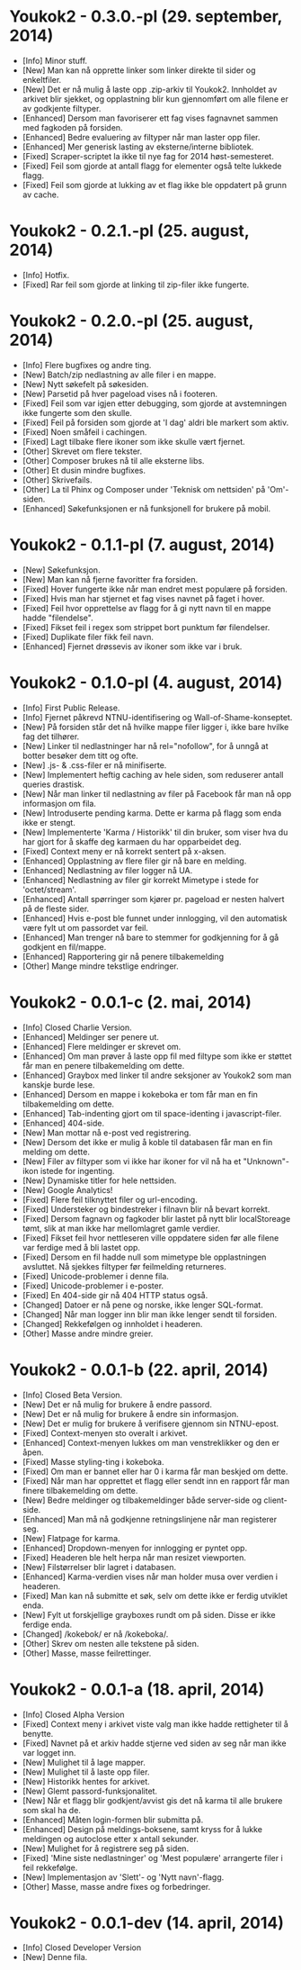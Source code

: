 Youkok2 - 0.3.0.-pl (29. september, 2014)
=========================================

- [Info] Minor stuff.
- [New] Man kan nå opprette linker som linker direkte til sider og enkeltfiler.
- [New] Det er nå mulig å laste opp .zip-arkiv til Youkok2. Innholdet av arkivet blir sjekket, og opplastning blir kun
        gjennomført om alle filene er av godkjente filtyper.
- [Enhanced] Dersom man favoriserer ett fag vises fagnavnet sammen med fagkoden på forsiden.
- [Enhanced] Bedre evaluering av filtyper når man laster opp filer.
- [Enhanced] Mer generisk lasting av eksterne/interne bibliotek.
- [Fixed] Scraper-scriptet la ikke til nye fag for 2014 høst-semesteret.
- [Fixed] Feil som gjorde at antall flagg for elementer også telte lukkede flagg.
- [Fixed] Feil som gjorde at lukking av et flag ikke ble oppdatert på grunn av cache.

Youkok2 - 0.2.1.-pl (25. august, 2014)
======================================

- [Info] Hotfix.
- [Fixed] Rar feil som gjorde at linking til zip-filer ikke fungerte.

Youkok2 - 0.2.0.-pl (25. august, 2014)
======================================

- [Info] Flere bugfixes og andre ting.
- [New] Batch/zip nedlastning av alle filer i en mappe.
- [New] Nytt søkefelt på søkesiden.
- [New] Parsetid på hver pageload vises nå i footeren.
- [Fixed] Feil som var igjen etter debugging, som gjorde at avstemningen ikke fungerte som den skulle.
- [Fixed] Feil på forsiden som gjorde at 'I dag' aldri ble markert som aktiv.
- [Fixed] Noen småfeil i cachingen.
- [Fixed] Lagt tilbake flere ikoner som ikke skulle vært fjernet.
- [Other] Skrevet om flere tekster.
- [Other] Composer brukes nå til alle eksterne libs.
- [Other] Et dusin mindre bugfixes.
- [Other] Skrivefails.
- [Other] La til Phinx og Composer under 'Teknisk om nettsiden' på 'Om'-siden.
- [Enhanced] Søkefunksjonen er nå funksjonell for brukere på mobil.


Youkok2 - 0.1.1-pl (7. august, 2014)
====================================

- [New] Søkefunksjon.
- [New] Man kan nå fjerne favoritter fra forsiden.
- [Fixed] Hover fungerte ikke når man endret mest populære på forsiden.
- [Fixed] Hvis man har stjernet et fag vises navnet på faget i hover.
- [Fixed] Feil hvor opprettelse av flagg for å gi nytt navn til en mappe hadde "filendelse".
- [Fixed] Fikset feil i regex som strippet bort punktum før filendelser.
- [Fixed] Duplikate filer fikk feil navn.
- [Enhanced] Fjernet drøssevis av ikoner som ikke var i bruk.

Youkok2 - 0.1.0-pl (4. august, 2014)
====================================

- [Info] First Public Release.
- [Info] Fjernet påkrevd NTNU-identifisering og Wall-of-Shame-konseptet.
- [New] På forsiden står det nå hvilke mappe filer ligger i, ikke bare hvilke fag det tilhører.
- [New] Linker til nedlastninger har nå rel="nofollow", for å unngå at botter besøker dem titt og ofte.
- [New] .js- & .css-filer er nå minifiserte.
- [New] Implementert heftig caching av hele siden, som reduserer antall queries drastisk.
- [New] Når man linker til nedlastning av filer på Facebook får man nå opp informasjon om fila.
- [New] Introduserte pending karma. Dette er karma på flagg som enda ikke er stengt.
- [New] Implementerte 'Karma / Historikk' til din bruker, som viser hva du har gjort for å skaffe deg
        karmaen du har opparbeidet deg.
- [Fixed] Context meny er nå korrekt sentert på x-aksen.
- [Enhanced] Opplastning av flere filer gir nå bare en melding.
- [Enhanced] Nedlastning av filer logger nå UA.
- [Enhanced] Nedlastning av filer gir korrekt Mimetype i stede for 'octet/stream'.
- [Enhanced] Antall spørringer som kjører pr. pageload er nesten halvert på de fleste sider.
- [Enhanced] Hvis e-post ble funnet under innlogging, vil den automatisk være fylt ut om passordet var feil.
- [Enhanced] Man trenger nå bare to stemmer for godkjenning for å gå godkjent en fil/mappe.
- [Enhanced] Rapportering gir nå penere tilbakemelding
- [Other] Mange mindre tekstlige endringer.

Youkok2 - 0.0.1-c (2. mai, 2014)
================================

- [Info] Closed Charlie Version.
- [Enhanced] Meldinger ser penere ut.
- [Enhanced] Flere meldinger er skrevet om.
- [Enhanced] Om man prøver å laste opp fil med filtype som ikke er støttet får man en penere tilbakemelding om dette.
- [Enhanced] Graybox med linker til andre seksjoner av Youkok2 som man kanskje burde lese.
- [Enhanced] Dersom en mappe i kokeboka er tom får man en fin tilbakemelding om dette.
- [Enhanced] Tab-indenting gjort om til space-identing i javascript-filer.
- [Enhanced] 404-side.
- [New] Man mottar nå e-post ved registrering.
- [New] Dersom det ikke er mulig å koble til databasen får man en fin melding om dette.
- [New] Filer av filtyper som vi ikke har ikoner for vil nå ha et "Unknown"-ikon istede for ingenting.
- [New] Dynamiske titler for hele nettsiden.
- [New] Google Analytics!
- [Fixed] Flere feil tilknyttet filer og url-encoding.
- [Fixed] Understeker og bindestreker i filnavn blir nå bevart korrekt.
- [Fixed] Dersom fagnavn og fagkoder blir lastet på nytt blir localStoreage tømt, slik at man ikke har mellomlagret 
          gamle verdier.
- [Fixed] Fikset feil hvor nettleseren ville oppdatere siden før alle filene var ferdige med å bli lastet opp.
- [Fixed] Dersom en fil hadde null som mimetype ble opplastningen avsluttet. Nå sjekkes filtyper før feilmelding 
          returneres.
- [Fixed] Unicode-problemer i denne fila.
- [Fixed] Unicode-problemer i e-poster.
- [Fixed] En 404-side gir nå 404 HTTP status også.
- [Changed] Datoer er nå pene og norske, ikke lenger SQL-format.
- [Changed] Når man logger inn blir man ikke lenger sendt til forsiden.
- [Changed] Rekkefølgen og innholdet i headeren.
- [Other] Masse andre mindre greier.

Youkok2 - 0.0.1-b (22. april, 2014)
===================================

- [Info] Closed Beta Version.
- [New] Det er nå mulig for brukere å endre passord.
- [New] Det er nå mulig for brukere å endre sin informasjon.
- [New] Det er mulig for brukere å verifisere gjennom sin NTNU-epost.
- [Fixed] Context-menyen sto overalt i arkivet.
- [Enhanced] Context-menyen lukkes om man venstreklikker og den er åpen.
- [Fixed] Masse styling-ting i kokeboka.
- [Fixed] Om man er bannet eller har 0 i karma får man beskjed om dette.
- [Fixed] Når man har opprettet et flagg eller sendt inn en rapport får man finere tilbakemelding om dette.
- [New] Bedre meldinger og tilbakemeldinger både server-side og client-side.
- [Enhanced] Man må nå godkjenne retningslinjene når man registerer seg.
- [New] Flatpage for karma.
- [Enhanced] Dropdown-menyen for innlogging er pyntet opp.
- [Fixed] Headeren ble helt herpa når man resizet viewporten.
- [New] Filstørrelser blir lagret i databasen.
- [Enhanced] Karma-verdien vises når man holder musa over verdien i headeren.
- [Fixed] Man kan nå submitte et søk, selv om dette ikke er ferdig utviklet enda.
- [New] Fylt ut forskjellige grayboxes rundt om på siden. Disse er ikke ferdige enda.
- [Changed] /kokebok/ er nå /kokeboka/.
- [Other] Skrev om nesten alle tekstene på siden.
- [Other] Masse, masse feilrettinger.

Youkok2 - 0.0.1-a (18. april, 2014)
===================================

- [Info] Closed Alpha Version
- [Fixed] Context meny i arkivet viste valg man ikke hadde rettigheter til å benytte.
- [Fixed] Navnet på et arkiv hadde stjerne ved siden av seg når man ikke var logget inn.
- [New] Mulighet til å lage mapper.
- [New] Mulighet til å laste opp filer.
- [New] Historikk hentes for arkivet.
- [New] Glemt passord-funksjonalitet.
- [New] Når et flagg blir godkjent/avvist gis det nå karma til alle brukere som skal ha de.
- [Enhanced] Måten login-formen blir submitta på.
- [Enhanced] Design på meldings-boksene, samt kryss for å lukke meldingen og autoclose etter x antall sekunder.
- [New] Mulighet for å registrere seg på siden.
- [Fixed] 'Mine siste nedlastninger' og 'Mest populære' arrangerte filer i feil rekkefølge.
- [New] Implementasjon av 'Slett'- og 'Nytt navn'-flagg.
- [Other] Masse, masse andre fixes og forbedringer.

Youkok2 - 0.0.1-dev (14. april, 2014)
=====================================

- [Info] Closed Developer Version
- [New] Denne fila.